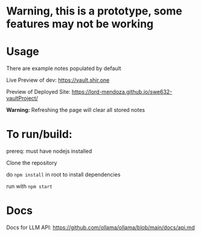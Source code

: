 # Warning, this is a prototype, some features may not be working

# Usage

There are example notes populated by default

Live Preview of dev: https://vault.shir.one

Preview of Deployed Site: https://lord-mendoza.github.io/swe632-vaultProject/

**Warning:** Refreshing the page will clear all stored notes

# To run/build:

prereq: must have nodejs installed

Clone the repository

do `npm install` in root to install dependencies

run with `npm start`

# Docs

Docs for LLM API:
https://github.com/ollama/ollama/blob/main/docs/api.md
